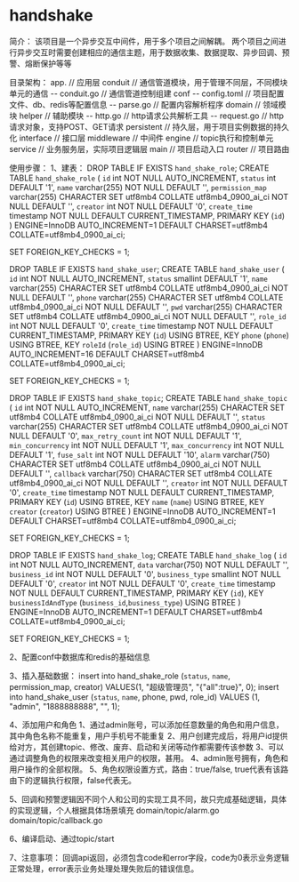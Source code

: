 # handshake
简介：
该项目是一个异步交互中间件，用于多个项目之间解耦。
两个项目之间进行异步交互时需要创建相应的通信主题，用于数据收集、数据提取、异步回调、预警、熔断保护等等

目录架构：
app.             // 应用层
conduit          // 通信管道模块，用于管理不同层，不同模块单元的通信
  -- conduit.go  // 通信管道控制组建 
conf
  -- config.toml  // 项目配置文件、db、redis等配置信息
  -- parse.go     // 配置内容解析程序
domain            // 领域模块
helper            // 辅助模块 
  -- http.go      // http请求公共解析工具
  -- request.go   // http请求对象，支持POST、GET请求
persistent        // 持久层，用于项目实例数据的持久化
interface         // 接口层
middleware        // 中间件
engine            // topic执行和控制单元
service           // 业务服务层，实际项目逻辑层
main              // 项目启动入口
router            // 项目路由

使用步骤：
1、建表：
DROP TABLE IF EXISTS `hand_shake_role`;
CREATE TABLE `hand_shake_role` (
`id` int NOT NULL AUTO_INCREMENT,
`status` int DEFAULT '1',
`name` varchar(255) NOT NULL DEFAULT '',
`permission_map` varchar(255) CHARACTER SET utf8mb4 COLLATE utf8mb4_0900_ai_ci NOT NULL DEFAULT '',
`creator` int NOT NULL DEFAULT '0',
`create_time` timestamp NOT NULL DEFAULT CURRENT_TIMESTAMP,
PRIMARY KEY (`id`)
) ENGINE=InnoDB AUTO_INCREMENT=1 DEFAULT CHARSET=utf8mb4 COLLATE=utf8mb4_0900_ai_ci;

SET FOREIGN_KEY_CHECKS = 1;


DROP TABLE IF EXISTS `hand_shake_user`;
CREATE TABLE `hand_shake_user` (
`id` int NOT NULL AUTO_INCREMENT,
`status` smallint DEFAULT '1',
`name` varchar(255) CHARACTER SET utf8mb4 COLLATE utf8mb4_0900_ai_ci NOT NULL DEFAULT '',
`phone` varchar(255) CHARACTER SET utf8mb4 COLLATE utf8mb4_0900_ai_ci NOT NULL DEFAULT '',
`pwd` varchar(255) CHARACTER SET utf8mb4 COLLATE utf8mb4_0900_ai_ci NOT NULL DEFAULT '',
`role_id` int NOT NULL DEFAULT '0',
`create_time` timestamp NOT NULL DEFAULT CURRENT_TIMESTAMP,
PRIMARY KEY (`id`) USING BTREE,
KEY `phone` (`phone`) USING BTREE,
KEY `roleId` (`role_id`) USING BTREE
) ENGINE=InnoDB AUTO_INCREMENT=16 DEFAULT CHARSET=utf8mb4 COLLATE=utf8mb4_0900_ai_ci;

SET FOREIGN_KEY_CHECKS = 1;


DROP TABLE IF EXISTS `hand_shake_topic`;
CREATE TABLE `hand_shake_topic` (
`id` int NOT NULL AUTO_INCREMENT,
`name` varchar(255) CHARACTER SET utf8mb4 COLLATE utf8mb4_0900_ai_ci NOT NULL DEFAULT '',
`status` varchar(255) CHARACTER SET utf8mb4 COLLATE utf8mb4_0900_ai_ci NOT NULL DEFAULT '0',
`max_retry_count` int NOT NULL DEFAULT '1',
`min_concurrency` int NOT NULL DEFAULT '1',
`max_concurrency` int NOT NULL DEFAULT '1',
`fuse_salt` int NOT NULL DEFAULT '10',
`alarm` varchar(750) CHARACTER SET utf8mb4 COLLATE utf8mb4_0900_ai_ci NOT NULL DEFAULT '',
`callback` varchar(750) CHARACTER SET utf8mb4 COLLATE utf8mb4_0900_ai_ci NOT NULL DEFAULT '',
`creator` int NOT NULL DEFAULT '0',
`create_time` timestamp NOT NULL DEFAULT CURRENT_TIMESTAMP,
PRIMARY KEY (`id`) USING BTREE,
KEY `name` (`name`) USING BTREE,
KEY `creator` (`creator`) USING BTREE
) ENGINE=InnoDB AUTO_INCREMENT=1 DEFAULT CHARSET=utf8mb4 COLLATE=utf8mb4_0900_ai_ci;

SET FOREIGN_KEY_CHECKS = 1;


DROP TABLE IF EXISTS `hand_shake_log`;
CREATE TABLE `hand_shake_log` (
`id` int NOT NULL AUTO_INCREMENT,
`data` varchar(750) NOT NULL DEFAULT '',
`business_id` int NOT NULL DEFAULT '0',
`business_type` smallint NOT NULL DEFAULT '0',
`creator` int NOT NULL DEFAULT '0',
`create_time` timestamp NOT NULL DEFAULT CURRENT_TIMESTAMP,
PRIMARY KEY (`id`),
KEY `businessIdAndType` (`business_id`,`business_type`) USING BTREE
) ENGINE=InnoDB AUTO_INCREMENT=1 DEFAULT CHARSET=utf8mb4 COLLATE=utf8mb4_0900_ai_ci;

SET FOREIGN_KEY_CHECKS = 1;

2、配置conf中数据库和redis的基础信息

3、插入基础数据：
insert into hand_shake_role (`status`, `name`, permission_map, creator) VALUES(1, "超级管理员", "{\"all\":true}", 0);
insert into hand_shake_user (`status`, `name`, phone, pwd, role_id) VALUES (1, "admin", "1888888888", "", 1);

4、添加用户和角色
  1、通过admin账号，可以添加任意数量的角色和用户信息，其中角色名称不能重复，用户手机号不能重复
  2、用户创建完成后，将用户id提供给对方，其创建topic、修改、废弃、启动和关闭等动作都需要传该参数
  3、可以通过调整角色的权限来改变相关用户的权限，甚用。
  4、admin账号拥有，角色和用户操作的全部权限。
  5、角色权限设置方式，路由：true/false, true代表有该路由下的逻辑执行权限，false代表无。

5、回调和预警逻辑因不同个人和公司的实现工具不同，故只完成基础逻辑，具体的实现逻辑，个人根据具体场景填充
   domain/topic/alarm.go
   domain/topic/callback.go

6、编译启动、通过topic/start

7、注意事项：
   回调api返回，必须包含code和error字段，code为0表示业务逻辑正常处理，error表示业务处理处理失败后的错误信息。